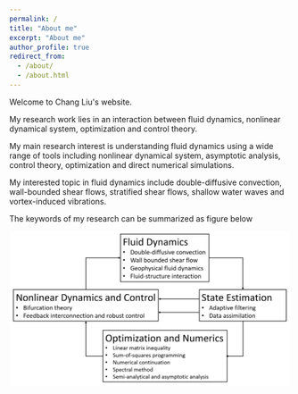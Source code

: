 ```yaml
---
permalink: /
title: "About me"
excerpt: "About me"
author_profile: true
redirect_from: 
  - /about/
  - /about.html
---
```


Welcome to Chang Liu's website. 

My research work lies in an interaction between fluid dynamics, nonlinear dynamical system, optimization and control theory.

My main research interest is understanding fluid dynamics using a wide range of tools including nonlinear dynamical system, asymptotic analysis, control theory, optimization and direct numerical simulations. 

My interested topic in fluid dynamics include double-diffusive convection, wall-bounded shear flows, stratified shear flows, shallow water waves and vortex-induced vibrations.

The keywords of my research can be summarized as figure below

<img src='/images/research_summary.png'>

